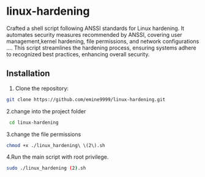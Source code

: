 # linux-hardening
Crafted a shell script following ANSSI standards for Linux hardening. It automates security measures recommended by ANSSI, covering user management,kernel hardening, file permissions, and network configurations .... This script streamlines the hardening process, ensuring systems adhere to recognized best practices, enhancing overall security.

## Installation
1. Clone the repository:

```bash
git clone https://github.com/emine9999/linux-hardening.git
```
2.change into the project folder

```bash
 cd linux-hardening
```
3.change the file permissions
```bash
chmod +x ./linux_hardening\ \(2\).sh
```
4.Run the main script with root privilege.
```bash
sudo ./linux_hardening (2).sh
